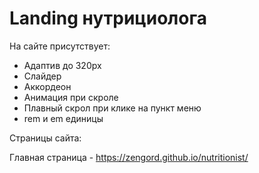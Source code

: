 # Landing нутрициолога

На сайте присутствует:

- Адаптив до 320px
- Слайдер
- Аккордеон
- Анимация при скроле
- Плавный скрол при клике на пункт меню
- rem и em единицы

Страницы сайта:

Главная страница - https://zengord.github.io/nutritionist/
